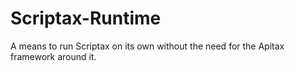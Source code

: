 # Scriptax-Runtime
A means to run Scriptax on its own without the need for the Apitax framework around it.
